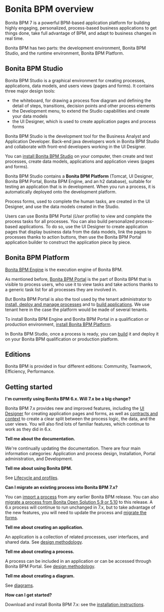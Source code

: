 # Bonita BPM overview

Bonita BPM 7 is a powerful BPM-based application platform for building highly engaging, personalized, process-based business applications to get things done, take full advantage of BPM, and adapt to business changes in real time. 

Bonita BPM has two parts: the development environment, Bonita BPM Studio, and the runtime environment, Bonita BPM Platform.

## Bonita BPM Studio

Bonita BPM Studio is a graphical environment for creating processes, applications, data models, and users views (pages and forms). It contains three major design tools: 

* the whiteboard, for drawing a process flow diagram and defining the detail of steps, transitions, decision points and other process elements
* the Development menu, to extend the Studio capabilities and create your data models
* the UI Designer, which is used to create application pages and process forms

Bonita BPM Studio is the development tool for the Business Analyst and Application Developer. Back-end java developers work in Bonita BPM Studio and collaborate with front-end developers working in the UI Designer.

You can [install Bonita BPM Studio](bonita-bpm-installation-overview.md) on your computer, then create and test processes, create data models, applications and application views (pages and forms). 

Bonita BPM Studio contains a **Bonita BPM Platform** (Tomcat, UI Designer, Bonita BPM Portal, Bonita BPM Engine, and an h2 database), suitable for testing an application that is in development. When you run a process, it is automatically deployed onto the development platform.

Process forms, used to complete the human tasks, are created in the UI Designer, and use the data models created in the Studio.

Users can use Bonita BPM Portal (_User_ profile) to view and complete the process tasks for all processes. You can also build personalized process-based applications. To do so, use the UI Designer to create application pages that display business data from the data models, link the pages to processes thanks to action buttons, then use the Bonita BPM Portal application builder to construct the application piece by piece.

## Bonita BPM Platform

[Bonita BPM Engine](bonita-bpm-engine-architecture) is the execution engine of Bonita BPM.

As mentioned before, [Bonita BPM Portal](bonita-bpm-portal-interface-overview.md) is the part of Bonita BPM that is visible to process users, who use it to view tasks and take actions thanks to a generic task list for all processes they are involved in.

But Bonita BPM Portal is also the tool used by the tenant administrator to [install, deploy and manage processes](processes.md) and to [build applications](applications.md). We use tenant here in the case the platform would be made of several tenants.

To install Bonita BPM Engine and Bonita BPM Portal in a qualification or production environment, [install Bonita BPM Platform](bonita-bpm-installation-overview.md).

In Bonita BPM Studio, once a process is ready, you can [build](build-a-process-for-deployment.md) it and deploy it on your Bonita BPM qualification or production platform. 

## Editions

Bonita BPM is provided in four different editions: Community, Teamwork, Efficiency, Performance.

## Getting started

**I'm currently using Bonita BPM 6.x. Will 7.x be a big change?**

Bonita BPM 7.x provides new and improved features, including the [UI Designer](ui-designer-overview.md) for creating application pages and forms, as well as [contracts and context](contracts-and-contexts.md) to create a clear split between the process logic, the data, and the user views. 
You will also find lots of familiar features, which continue to work as they did in 6.x.

**Tell me about the documentation.**

We're continually updating the documentation. 
There are four main information categories: Application and process design, Installation, Portal administration, and Development. 

**Tell me about using Bonita BPM.** 

See [Lifecycle and profiles](lifecycle-and-profiles.md).

**Can I migrate an existing process into Bonita BPM 7.x?**

You can [import a process](import-and-export-a-process.md) from any earlier Bonita BPM release. You can also [migrate a process from Bonita Open Solution 5.9 or 5.10](migrate-a-process-from-bonita-open-solution-5-x.md) to this release. A 6.x process will continue to run unchanged in 7.x, but to take advantage of the new features, you will need to update the process and [migrate the forms](migrate-a-form-from-6-x.md).

**Tell me about creating an application.** 

An application is a collection of related processes, user interfaces, and shared data. See [design methodology](design-methodology.md).

**Tell me about creating a process.** 

A process can be included in an application or can be accessed through Bonita BPM Portal. See [design methodology](design-methodology.md).

**Tell me about creating a diagram.**

See [diagrams](diagram-overview.md).

**How can I get started?** 

Download and install Bonita BPM 7.x: see the [installation instructions](bonita-bpm-installation-overview.md).

